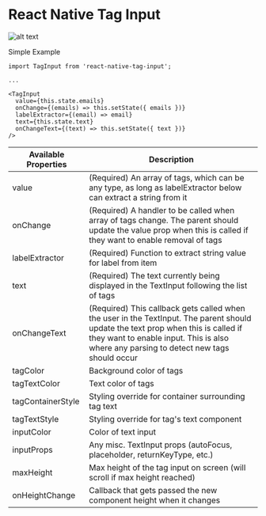# React Native Tag Input

![alt text](example.png "Example visual")

Simple Example

```
import TagInput from 'react-native-tag-input';

...

<TagInput
  value={this.state.emails}
  onChange={(emails) => this.setState({ emails })}
  labelExtractor={(email) => email}
  text={this.state.text}
  onChangeText={(text) => this.setState({ text })}
/>
```


| Available Properties | Description |
-----------------------|-----------------
| value | (Required) An array of tags, which can be any type, as long as labelExtractor below can extract a string from it |
| onChange | (Required) A handler to be called when array of tags change. The parent should update the value prop when this is called if they want to enable removal of tags |
| labelExtractor | (Required) Function to extract string value for label from item |
| text | (Required) The text currently being displayed in the TextInput following the list of tags |
| onChangeText | (Required) This callback gets called when the user in the TextInput. The parent should update the text prop when this is called if they want to enable input. This is also where any parsing to detect new tags should occur |
| tagColor | Background color of tags |
| tagTextColor | Text color of tags |
| tagContainerStyle | Styling override for container surrounding tag text |
| tagTextStyle | Styling override for tag's text component |
| inputColor | Color of text input |
| inputProps | Any misc. TextInput props (autoFocus, placeholder, returnKeyType, etc.) |
| maxHeight | Max height of the tag input on screen (will scroll if max height reached) |
| onHeightChange | Callback that gets passed the new component height when it changes |
